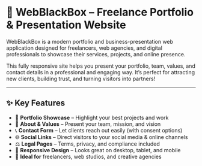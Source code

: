 # 🖤 WebBlackBox – Freelance Portfolio & Presentation Website

WebBlackBox is a modern portfolio and business-presentation web application designed for freelancers, web agencies, and digital professionals to showcase their services, projects, and online presence.

This fully responsive site helps you present your portfolio, team, values, and contact details in a professional and engaging way. It’s perfect for attracting new clients, building trust, and turning visitors into partners!

---

## ✨ Key Features

- 📁 **Portfolio Showcase** – Highlight your best projects and work  
- 📝 **About & Values** – Present your team, mission, and vision  
- 📞 **Contact Form** – Let clients reach out easily (with consent options)  
- 🌐 **Social Links** – Direct visitors to your social media & online channels  
- ⚖️ **Legal Pages** – Terms, privacy, and compliance included  
- 📱 **Responsive Design** – Looks great on desktop, tablet, and mobile  
- 👤 **Ideal for** freelancers, web studios, and creative agencies  
